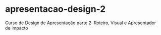 # apresentacao-design-2
Curso de Design de Apresentação parte 2: Roteiro, Visual e Apresentador de impacto
